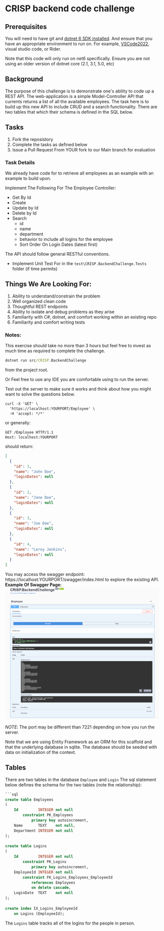 # CRISP backend code challenge

## Prerequisites

You will need to have git and [dotnet 6 SDK installed](https://dotnet.microsoft.com/en-us/download/dotnet/6.0).
And ensure that you have an appropriate environment to run on. For example, [VSCode2022](https://visualstudio.microsoft.com/vs/), visual studio code, or Rider.


Note that this code will only run on net6 specifically. Ensure you are not using an older version of dotnet core (2.1, 3.1, 5.0, etc)

## Background 
The purpose of this challenge is to demonstrate one's ability to code up a REST API. The web-application is a simple Model-Controller API that currents returns a list of all 
the available employees. The task here is to build up this new API to include CRUD and a search functionality. There are two tables that which their schema is defined in the SQL below.

## Tasks

1. Fork the reposistory
2. Complete the tasks as defined below
3. Issue a Pull Request From YOUR fork to our Main branch for evaluation

### Task Details
We already have code for to retrieve all employees as an example with an example to build upon.

Implement The Following For The Employee Controller:
  - Get By Id
  - Create
  - Update by Id
  - Delete by Id
  - Search
    - id
    - name
    - department
    - behavior to include all logins for the employee
    - Sort Order On Login Dates (latest first)

The API should follow general RESTful conventions.


- Implement Unit Test For in the `test\CRISP.BackendChallenge.Tests` folder (if time permits)

## Things We Are Looking For:
1. Ability to understand/constrain the problem
2. Well organized clean code
3. Thoughtful REST endpoints
4. Ability to isolate and debug problems as they arise
5. Familiarity with C#, dotnet, and comfort working within an existing repo
6. Familiarity and comfort writing tests

### Notes:
This exercise should take no more than 3 hours but feel free to invest as much time as required to complete the challenge.


```cmd
dotnet run src/CRISP.BackendChallenge
```
from the project root. 

Or Feel free to use any IDE you are comfortable using to run the server.

Test out the server to make sure it works and think about how you might want to solve the questions below.

```curl
curl -X 'GET' \
  'https://localhost:YOURPORT/Employee' \
  -H 'accept: */*'
```
or generally:
```http
GET /Employee HTTP/1.1
Host: localhost:YOURPORT
```

should return:
```json
[
  {
    "id": 1,
    "name": "John Doe",
    "loginDates": null
  },
  {
    "id": 2,
    "name": "Jane Doe",
    "loginDates": null
  },
  {
    "id": 3,
    "name": "Joe Doe",
    "loginDates": null
  },
  {
    "id": 4,
    "name": "Leroy Jenkins",
    "loginDates": null
  }
]
```

You may access the swagger endpoint: https://localhost:YOURPORT/swagger/index.html to explore the existing API.
**Example Of Swagger Page:**
![img.png](./assets/img.png)

*NOTE*: The port may be different than 7221 depending on how you run the server.


Note that we are using Entity Framework as an ORM for this scaffold and that the underlying database in sqlite. The database should be seeded with data on initialization of 
the context.

## Tables
There are two tables in the database `Employee` and `Login`
The sql statement below defines the schema for the two tables (note the relationship):

```sql
```sql
create table Employees
(
    Id         INTEGER not null
        constraint PK_Employees
            primary key autoincrement,
    Name       TEXT    not null,
    Department INTEGER not null
);

create table Logins
(
    Id         INTEGER not null
        constraint PK_Logins
            primary key autoincrement,
    EmployeeId INTEGER not null
        constraint FK_Logins_Employees_EmployeeId
            references Employees
            on delete cascade,
    LoginDate  TEXT    not null
);

create index IX_Logins_EmployeeId
    on Logins (EmployeeId);
```

The `Logins` table tracks all of the logins for the people in person.
